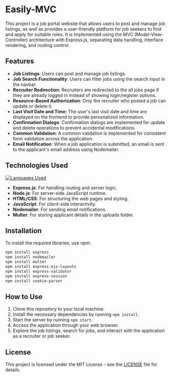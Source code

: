 # Easily-MVC
This project is a job portal website that allows users to post and manage job listings, as well as provides a user-friendly platform for job seekers to find and apply for suitable roles. It is implemented using the MVC (Model-View-Controller) architecture with Express.js, separating data handling, interface rendering, and routing control.

## Features

- **Job Listings**: Users can post and manage job listings.
- **Job Search Functionality**: Users can filter jobs using the search input in the navbar.
- **Recruiter Redirection**: Recruiters are redirected to the all jobs page if they are already logged in instead of showing login/register options.
- **Resource-Based Authorization**: Only the recruiter who posted a job can update or delete it.
- **Last Visit Date and Time**: The user's last visit date and time are displayed on the frontend to provide personalized information.
- **Confirmation Dialogs**: Confirmation dialogs are implemented for update and delete operations to prevent accidental modifications.
- **Common Validation**: A common validation is implemented for consistent form validation across the application.
- **Email Notification**: When a job application is submitted, an email is sent to the applicant's email address using Nodemailer.

## Technologies Used
[![Languages Used](https://skillicons.dev/icons?i=js,html,css,nodejs,express)](https://skillicons.dev)

- **Express.js**: For handling routing and server logic.
- **Node.js**: For server-side JavaScript runtime.
- **HTML/CSS**: For structuring the web pages and styling.
- **JavaScript**: For client-side interactivity.
- **Nodemailer**: For sending email notifications.
- **Multer**: For storing applicant details in the uploads folder.


## Installation

To install the required libraries, use npm:

```bash
npm install express 
npm install nodemailer
npm install multer 
npm install express-ejs-layouts
npm install express-validator
npm install express-session
npm install cookie-parser
```


## How to Use

1. Clone this repository to your local machine.
2. Install the necessary dependencies by running `npm install`.
3. Start the server by running `npm start`.
4. Access the application through your web browser.
5. Explore the job listings, search for jobs, and interact with the application as a recruiter or job seeker.


## License

This project is licensed under the MIT License - see the [LICENSE](LICENSE) file for details.
